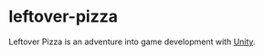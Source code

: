 # leftover-pizza
Leftover Pizza is an adventure into game development with [Unity](https://www.unity.com).
